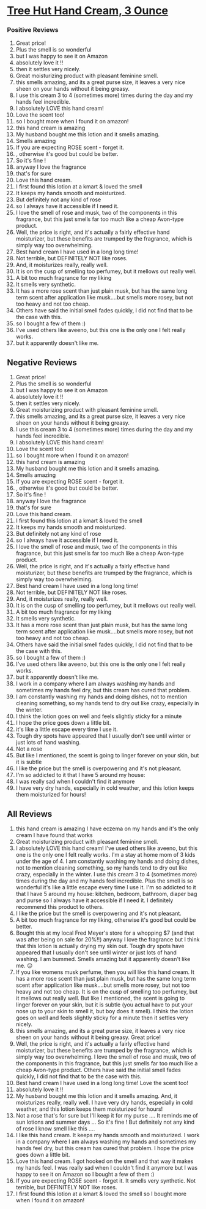 # [Tree Hut Hand Cream, 3 Ounce](https://products.checkmycream.com/products/Tree-Hut-Hand-Cream-3-Ounce.html)

### Positive Reviews

<ol>
      <li>Great price!</li>
      <li>Plus the smell is so wonderful</li>
      <li>but I was happy to see it on Amazon</li>
      <li>absolutely love it !!</li>
      <li>then it settles very nicely.</li>
      <li>Great moisturizing product with pleasant feminine smell.</li>
      <li>this smells amazing, and its a great purse size, it leaves a very nice sheen on your hands without it being greasy.</li>
      <li>I use this cream 3 to 4 (sometimes more) times during the day and my hands feel incredible.</li>
      <li>I absolutely LOVE this hand cream!</li>
      <li>Love the scent too!</li>
      <li>so I bought more when I found it on amazon!</li>
      <li>this hand cream is amazing</li>
      <li>My husband bought me this lotion and it smells amazing.</li>
      <li>Smells amazing</li>
      <li>If you are expecting ROSE scent - forget it.  </li>
      <li>, otherwise it&#x27;s good but could be better.</li>
      <li>So it&#x27;s fine !</li>
      <li>anyway I love the fragrance</li>
      <li>that&#x27;s for sure</li>
      <li>Love this hand cream.</li>
      <li>I first found this lotion at a kmart &amp; loved the smell</li>
      <li>It keeps my hands smooth and moisturized.</li>
      <li>But definitely not any kind of rose</li>
      <li>so I always have it accessible if I need it.</li>
      <li>I love the smell of rose and musk, two of the components in this fragrance, but this just smells far too much like a cheap Avon-type product.</li>
      <li>Well, the price is right, and it&#x27;s actually a fairly effective hand moisturizer, but these benefits are trumped by the fragrance, which is simply way too overwhelming.</li>
      <li>Best hand cream I have used in a long long time!</li>
      <li>Not terrible, but DEFINITELY NOT like roses.</li>
      <li>And, it moisturizes really, really well.</li>
      <li>It is on the cusp of smelling too perfumey, but it mellows out really well.</li>
      <li>A bit too much fragrance for my liking</li>
      <li>It smells very synthetic.  </li>
      <li>It has a more rose scent than just plain musk, but has the same long term scent after application like musk....but smells more rosey, but not too heavy and not too cheap.</li>
      <li>Others have said the initial smell fades quickly, I did not find that to be the case with this.</li>
      <li>so I bought a few of them :)</li>
      <li>I&#x27;ve used others like aveeno, but this one is the only one I felt really works.</li>
      <li>but it apparently doesn&#x27;t like me.</li>
</ol>


<h2>Negative Reviews</h2>
<ol>
<li> Great price!</li>
<li> Plus the smell is so wonderful</li>
<li> but I was happy to see it on Amazon</li>
<li> absolutely love it !!</li>
<li> then it settles very nicely.</li>
<li> Great moisturizing product with pleasant feminine smell.</li>
<li> this smells amazing, and its a great purse size, it leaves a very nice sheen on your hands without it being greasy.</li>
<li> I use this cream 3 to 4 (sometimes more) times during the day and my hands feel incredible.</li>
<li> I absolutely LOVE this hand cream!</li>
<li> Love the scent too!</li>
<li> so I bought more when I found it on amazon!</li>
<li> this hand cream is amazing</li>
<li> My husband bought me this lotion and it smells amazing.</li>
<li> Smells amazing</li>
<li> If you are expecting ROSE scent - forget it.  </li>
<li> , otherwise it&#x27;s good but could be better.</li>
<li> So it&#x27;s fine !</li>
<li> anyway I love the fragrance</li>
<li> that&#x27;s for sure</li>
<li> Love this hand cream.</li>
<li> I first found this lotion at a kmart &amp; loved the smell</li>
<li> It keeps my hands smooth and moisturized.</li>
<li> But definitely not any kind of rose</li>
<li> so I always have it accessible if I need it.</li>
<li> I love the smell of rose and musk, two of the components in this fragrance, but this just smells far too much like a cheap Avon-type product.</li>
<li> Well, the price is right, and it&#x27;s actually a fairly effective hand moisturizer, but these benefits are trumped by the fragrance, which is simply way too overwhelming.</li>
<li> Best hand cream I have used in a long long time!</li>
<li> Not terrible, but DEFINITELY NOT like roses.</li>
<li> And, it moisturizes really, really well.</li>
<li> It is on the cusp of smelling too perfumey, but it mellows out really well.</li>
<li> A bit too much fragrance for my liking</li>
<li> It smells very synthetic.  </li>
<li> It has a more rose scent than just plain musk, but has the same long term scent after application like musk....but smells more rosey, but not too heavy and not too cheap.</li>
<li> Others have said the initial smell fades quickly, I did not find that to be the case with this.</li>
<li> so I bought a few of them :)</li>
<li> I&#x27;ve used others like aveeno, but this one is the only one I felt really works.</li>
<li> but it apparently doesn&#x27;t like me.</li>
<li> I work in a company where I am always washing my hands and sometimes my hands feel dry, but this cream has cured that problem.</li>
<li> I am constantly washing my hands and doing dishes, not to mention cleaning something, so my hands tend to dry out like crazy, especially in the winter.</li>
<li> I think the lotion goes on well and feels slightly sticky for a minute</li>
<li> I hope the price goes down a little bit.</li>
<li> it&#x27;s like a little escape every time I use it.</li>
<li> Tough dry spots have appeared that I usually don&#x27;t see until winter or just lots of hand washing.</li>
<li> Not a rose</li>
<li> But like I mentioned, the scent is going to linger forever on your skin, but it is subtle</li>
<li> I like the price but the smell is overpowering and it&#x27;s not pleasant.</li>
<li> I&#x27;m so addicted to it that I have 5 around my house:</li>
<li> I was really sad when I couldn&#x27;t find it anymore</li>
<li> I have very dry hands, especially in cold weather, and this lotion keeps them moisturized for hours!</li>
</ol>

<h2>All Reviews</h2>

<ol>
    <li> this hand cream is amazing I have eczema on my hands and it&#x27;s the only cream I have found that works</li>
    <li> Great moisturizing product with pleasant feminine smell.</li>
    <li> I absolutely LOVE this hand cream! I&#x27;ve used others like aveeno, but this one is the only one I felt really works. I&#x27;m a stay at home mom of 3 kids under the age of 4. I am constantly washing my hands and doing dishes, not to mention cleaning something, so my hands tend to dry out like crazy, especially in the winter. I use this cream 3 to 4 (sometimes more) times during the day and my hands feel incredible. Plus the smell is so wonderful it&#x27;s like a little escape every time I use it. I&#x27;m so addicted to it that I have 5 around my house: kitchen, bedroom, bathroom, diaper bag and purse so I always have it accessible if I need it. I definitely recommend this product to others.</li>
    <li> I like the price but the smell is overpowering and it&#x27;s not pleasant.</li>
    <li> A bit too much fragrance for my liking, otherwise it&#x27;s good but could be better.</li>
    <li> Bought this at my local Fred Meyer&#x27;s store for a whopping $7 (and that was after being on sale for 20%!!) anyway I love the fragrance but I think that this lotion is actually drying my skin out. Tough dry spots have appeared that I usually don&#x27;t see until winter or just lots of hand washing. I am bummed. Smells amazing but it apparently doesn&#x27;t like me. 😔</li>
    <li> If you like womens musk perfume, then you will like this hand cream. It has a more rose scent than just plain musk, but has the same long term scent after application like musk....but smells more rosey, but not too heavy and not too cheap. It is on the cusp of smelling too perfumey, but it mellows out really well. But like I mentioned, the scent is going to linger forever on your skin, but it is subtle (you actual have to put your nose up to your skin to smell it, but boy does it smell). I think the lotion goes on well and feels slightly sticky for a minute then it settles very nicely.</li>
    <li> this smells amazing, and its a great purse size, it leaves a very nice sheen on your hands without it being greasy. Great price!</li>
    <li> Well, the price is right, and it&#x27;s actually a fairly effective hand moisturizer, but these benefits are trumped by the fragrance, which is simply way too overwhelming. I love the smell of rose and musk, two of the components in this fragrance, but this just smells far too much like a cheap Avon-type product. Others have said the initial smell fades quickly, I did not find that to be the case with this.</li>
    <li> Best hand cream I have used in a long long time! Love the scent too!</li>
    <li> absolutely love it !!</li>
    <li> My husband bought me this lotion and it smells amazing. And, it moisturizes really, really well. I have very dry hands, especially in cold weather, and this lotion keeps them moisturized for hours!</li>
    <li> Not a rose that&#x27;s for sure but I&#x27;ll keep it for my purse .... It reminds me of sun lotions and summer days ... So it&#x27;s fine ! But definitely not any kind of rose I know smell like this ....</li>
    <li> I like this hand cream. It keeps my hands smooth and moisturized. I work in a company where I am always washing my hands and sometimes my hands feel dry, but this cream has cured that problem. I hope the price goes down a little bit.</li>
    <li> Love this hand cream. I got hooked on the smell and that way it makes my hands feel. I was really sad when I couldn&#x27;t find it anymore but I was happy to see it on Amazon so I bought a few of them :)</li>
    <li> If you are expecting ROSE scent - forget it.  It smells very synthetic.  Not terrible, but DEFINITELY NOT like roses.</li>
    <li> I first found this lotion at a kmart &amp; loved the smell so I bought more when I found it on amazon!</li>
</ol>




